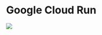 # Google Cloud Run

![](https://komarev.com/ghpvc/?username=abbysuyuyan&color=9945FF&style=for-the-badge)

